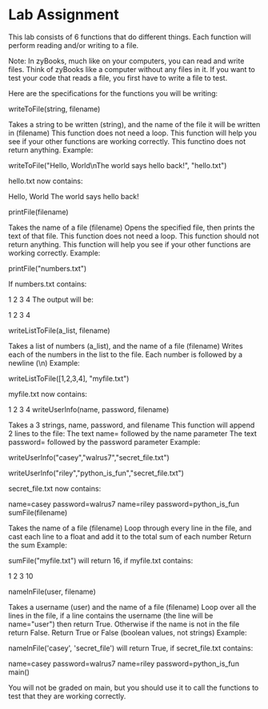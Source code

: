 # Lab Assignment

This lab consists of 6 functions that do different things. Each function will perform reading and/or writing to a file.

Note: In zyBooks, much like on your computers, you can read and write files. Think of zyBooks like a computer without any files in it. If you want to test your code that reads a file, you first have to write a file to test.

Here are the specifications for the functions you will be writing:

writeToFile(string, filename)

Takes a string to be written (string), and the name of the file it will be written in (filename)
This function does not need a loop. This function will help you see if your other functions are working correctly. This functino does not return anything.
Example:

writeToFile("Hello, World\nThe world says hello back!", "hello.txt")

hello.txt now contains:

Hello, World
The world says hello back!

printFile(filename)

Takes the name of a file (filename)
Opens the specified file, then prints the text of that file. This function does not need a loop. This function should not return anything. This function will help you see if your other functions are working correctly.
Example:

printFile("numbers.txt")

If numbers.txt contains:

1
2
3
4
The output will be:

1
2
3
4

writeListToFile(a_list, filename)

Takes a list of numbers (a_list), and the name of a file (filename)
Writes each of the numbers in the list to the file. Each number is followed by a newline (\n)
Example:

writeListToFile([1,2,3,4], "myfile.txt")

myfile.txt now contains:

1
2
3
4
writeUserInfo(name, password, filename)

Takes a 3 strings, name, password, and filename
This function will append 2 lines to the file:
The text name= followed by the name parameter
The text password= followed by the password parameter
Example:

writeUserInfo("casey","walrus7","secret_file.txt")

writeUserInfo("riley","python_is_fun","secret_file.txt")

secret_file.txt now contains:

name=casey
password=walrus7
name=riley
password=python_is_fun
sumFile(filename)

Takes the name of a file (filename)
Loop through every line in the file, and cast each line to a float and add it to the total sum of each number
Return the sum
Example:

sumFile("myfile.txt") will return 16, if myfile.txt contains:

1
2
3
10

nameInFile(user, filename)

Takes a username (user) and the name of a file (filename)
Loop over all the lines in the file, if a line contains the username (the line will be name="user") then return True. Otherwise if the name is not in the file return False.
Return True or False (boolean values, not strings)
Example:

nameInFile('casey', 'secret_file') will return True, if secret_file.txt contains:

name=casey
password=walrus7
name=riley
password=python_is_fun
main()

You will not be graded on main, but you should use it to call the functions to test that they are working correctly.